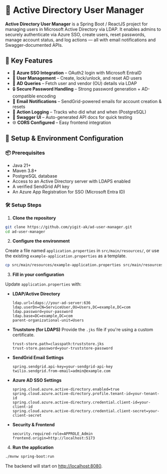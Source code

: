 # 📘 Active Directory User Manager

**Active Directory User Manager** is a Spring Boot / ReactJS project for managing users in Microsoft Active Directory via LDAP. It enables admins to securely authenticate via Azure SSO, create users, reset passwords, manage account status, and log actions — all with email notifications and Swagger-documented APIs.

## 🔧 Key Features

* 🔐 **Azure SSO Integration** – OAuth2 login with Microsoft EntraID
* 👤 **User Management** – Create, lock/unlock, and reset AD users
* 🧾 **AD Queries** – Fetch user and vendor (OU) details via LDAP
* 🔒 **Secure Password Handling** – Strong password generation + AD-compatible encoding
* 📩 **Email Notifications** – SendGrid-powered emails for account creation & resets
* 📝 **Action Logging** – Tracks who did what and when (PostgreSQL)
* 📖 **Swagger UI** – Auto-generated API docs for quick testing
* 🌐 **CORS Configured** – Easy frontend integration

## 🚀 Setup & Environment Configuration

### 📦 Prerequisites

* Java 21+
* Maven 3.8+
* PostgreSQL database
* Access to an Active Directory server with LDAPS enabled
* A verified SendGrid API key
* An Azure App Registration for SSO (Microsoft Entra ID)

### 🛠️ Setup Steps

1. **Clone the repository**

```bash
git clone https://github.com/yigit-ak/ad-user-manager.git
cd ad-user-manager
```

2. **Configure the environment**

Create a file named `application.properties` in `src/main/resources/`, or use the existing `example-application.properties` as a template.

```bash
cp src/main/resources/example-application.properties src/main/resources/application.properties
```

3. **Fill in your configuration**

Update `application.properties` with:

* **LDAP/Active Directory**

  ```properties
  ldap.url=ldaps://your-ad-server:636
  ldap.userDn=CN=ServiceUser,OU=Users,DC=example,DC=com
  ldap.password=your-password
  ldap.base=DC=example,DC=com
  parent-organizational-unit=Users
  ```

* **Truststore (for LDAPS)**
  Provide the `.jks` file if you're using a custom certificate.

  ```properties
  trust-store.path=classpath:truststore.jks
  trust-store.password=your-truststore-password
  ```

* **SendGrid Email Settings**

  ```properties
  spring.sendgrid.api-key=your-sendgrid-api-key
  twilio.sendgrid.from-email=admin@example.com
  ```

* **Azure AD SSO Settings**

  ```properties
  spring.cloud.azure.active-directory.enabled=true
  spring.cloud.azure.active-directory.profile.tenant-id=your-tenant-id
  spring.cloud.azure.active-directory.credential.client-id=your-client-id
  spring.cloud.azure.active-directory.credential.client-secret=your-client-secret
  ```

* **Security & Frontend**

  ```properties
  security.required-role=APPROLE_Admin
  frontend.origin=http://localhost:5173
  ```

4. **Run the application**

```bash
./mvnw spring-boot:run
```

The backend will start on [http://localhost:8080](http://localhost:8080).
